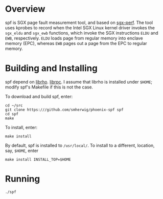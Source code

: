 Overview
========

spf is SGX page fault measurement tool, and based on
[sgx-perf](https://github.com/ibr-ds/sgx-perf).  The tool uses kprobes to
record when the Intel SGX Linux kernel driver invokes the `sgx_eldu` and
`sgx_ewb` functions, which invoke the SGX instructions `ELDU` and `EWB`,
respectively.  `ELDU` loads  page from regular memory into enclave memory
(EPC), whereas `EWB` pages out a page from the EPC to regular memory.


Building and Installing
=======================

spf depend on [librho](https://github.com/smherwig/librho).
[librpc](https://github.com/smherwig/phoenix-librpc).
I assume that librho is installed under `$HOME`; modify spf's
Makefile if this is not the case.


To download and build spf, enter:

```
cd ~/src
git clone https:///github.com/smherwig/phoenix-spf spf
cd spf
make
```

To install, enter:

```
make install
```

By default, spf is installed to `/usr/local/`.
To install to a different, location, say, `$HOME`, enter

```
make install INSTALL_TOP=$HOME
```


Running
=======

```
./spf
```
